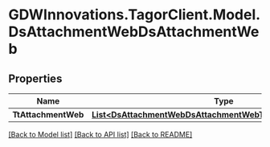 # GDWInnovations.TagorClient.Model.DsAttachmentWebDsAttachmentWeb

## Properties

Name | Type | Description | Notes
------------ | ------------- | ------------- | -------------
**TtAttachmentWeb** | [**List&lt;DsAttachmentWebDsAttachmentWebTtAttachmentWebInner&gt;**](DsAttachmentWebDsAttachmentWebTtAttachmentWebInner.md) |  | [optional] 

[[Back to Model list]](../README.md#documentation-for-models) [[Back to API list]](../README.md#documentation-for-api-endpoints) [[Back to README]](../README.md)

